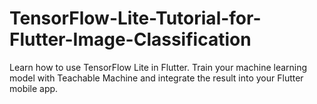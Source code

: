 # TensorFlow-Lite-Tutorial-for-Flutter-Image-Classification
Learn how to use TensorFlow Lite in Flutter. Train your machine learning model with Teachable Machine and integrate the result into your Flutter mobile app.
